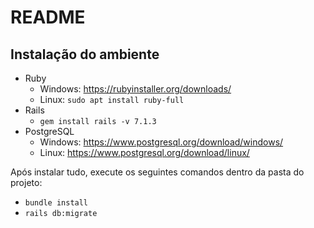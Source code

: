 # README

## Instalação do ambiente
- Ruby
  - Windows: https://rubyinstaller.org/downloads/
  - Linux: `sudo apt install ruby-full`
- Rails
  - `gem install rails -v 7.1.3`
- PostgreSQL
  - Windows: https://www.postgresql.org/download/windows/
  - Linux: https://www.postgresql.org/download/linux/

Após instalar tudo, execute os seguintes comandos dentro da pasta do projeto:
- `bundle install`
- `rails db:migrate`